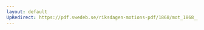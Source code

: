 ```yaml
---
layout: default
UpRedirect: https://pdf.swedeb.se/riksdagen-motions-pdf/1868/mot_1868__ak__00296/mot_1868__ak__00296_001.pdf
---
```

